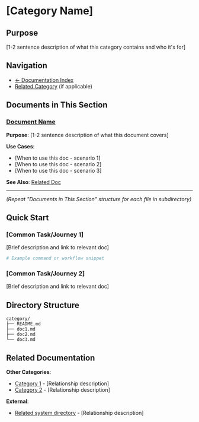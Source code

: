 # [Category Name]

## Purpose

[1-2 sentence description of what this category contains and who it's for]

## Navigation

- [← Documentation Index](../README.md)
- [Related Category](../other-category/) (if applicable)

## Documents in This Section

### [Document Name](document-name.md)
**Purpose**: [1-2 sentence description of what this document covers]

**Use Cases**:
- [When to use this doc - scenario 1]
- [When to use this doc - scenario 2]
- [When to use this doc - scenario 3]

**See Also**: [Related Doc](../category/related.md)

---

*(Repeat "Documents in This Section" structure for each file in subdirectory)*

## Quick Start

### [Common Task/Journey 1]
[Brief description and link to relevant doc]

```bash
# Example command or workflow snippet
```

### [Common Task/Journey 2]
[Brief description and link to relevant doc]

## Directory Structure

```
category/
├── README.md
├── doc1.md
├── doc2.md
└── doc3.md
```

## Related Documentation

**Other Categories**:
- [Category 1](../category1/) - [Relationship description]
- [Category 2](../category2/) - [Relationship description]

**External**:
- [Related system directory](../../other-dir/) - [Relationship description]
